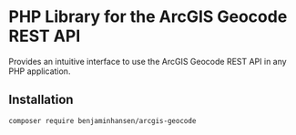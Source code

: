 # PHP Library for the ArcGIS Geocode REST API

Provides an intuitive interface to use the ArcGIS Geocode REST API in any PHP application.

## Installation
```
composer require benjaminhansen/arcgis-geocode
```
